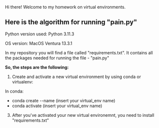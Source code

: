 Hi there!
Welcome to my homework on virtual environments.

## Here is the algorithm for running "pain.py"
Python version used: Python 3.11.3

OS version: MacOS Ventura 13.3.1

In my repository you will find a file called "requirements.txt". It contains all the packages needed for running the file - "pain.py"

**So, the steps are the following:**
1) Create and activate a new virtual environment by using conda or virtualenv:

In conda:
- conda create --name (insert your virtual_env name)
- conda activate (insert your virtual_env name)

3) After you've activated your new virtual environemnt, you need to install "requirements.txt" 
